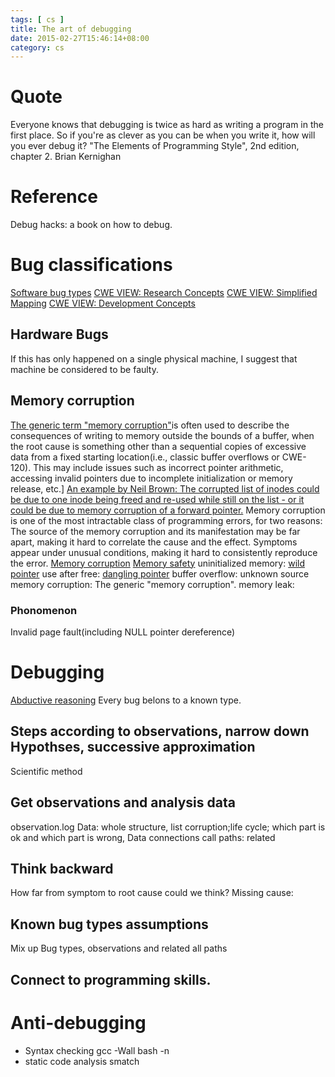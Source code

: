```yaml
---
tags: [ cs ] 
title: The art of debugging
date: 2015-02-27T15:46:14+08:00 
category: cs
---
```


# Quote
Everyone knows that debugging is twice as hard as writing a program in the first place. So if you're as clever as you can be when you write it, how will you ever debug it?
"The Elements of Programming Style", 2nd edition, chapter 2. Brian Kernighan

# Reference
Debug hacks: a book on how to debug.

# Bug classifications
[Software bug types](https://en.wikipedia.org/wiki/Software_bug#Types)
[CWE VIEW: Research Concepts](https://cwe.mitre.org/data/definitions/1000.html)
[CWE VIEW: Simplified Mapping](https://cwe.mitre.org/data/definitions/1003.html)
[CWE VIEW: Development Concepts](https://cwe.mitre.org/data/definitions/699.html)
## Hardware Bugs
If this has only happened on a single physical machine, I suggest that machine be considered to be faulty.
## Memory corruption
[The generic term "memory corruption"](https://cwe.mitre.org/data/definitions/119.html)is often used to describe the consequences of writing to memory outside the bounds of a buffer, when the root cause is something other than a sequential copies of excessive data from a fixed starting location(i.e., classic buffer overflows or CWE-120). This may include issues such as incorrect pointer arithmetic, accessing invalid pointers due to incomplete initialization or memory release, etc.]
[An example by Neil Brown: The corrupted list of inodes could be due to one inode being freed and re-used while still on the list - or it could be due to memory corruption of a forward pointer.](https://bugzilla.suse.com/show_bug.cgi?id=1155930#c12)
Memory corruption is one of the most intractable class of programming errors, for two reasons:
The source of the memory corruption and its manifestation may be far apart, making it hard to correlate the cause and the effect.
Symptoms appear under unusual conditions, making it hard to consistently reproduce the error.
[Memory corruption](https://en.wikipedia.org/wiki/Memory_corruption)
[Memory safety](https://en.wikipedia.org/wiki/Memory_safety)
uninitialized memory: [wild pointer](https://en.wikipedia.org/wiki/Dangling_pointer#Cause_of_wild_pointers)
use after free: [dangling pointer](https://en.wikipedia.org/wiki/Dangling_pointer#Cause_of_dangling_pointers)
buffer overflow:
unknown source memory corruption: The generic "memory corruption".
memory leak:
### Phonomenon
Invalid page fault(including NULL pointer dereference)

# Debugging
[Abductive reasoning](https://en.wikipedia.org/wiki/Abductive_reasoning#Logic-based_abduction)
Every bug belons to a known type.
## Steps according to observations, narrow down Hypothses, successive approximation
Scientific method
## Get observations and analysis data
observation.log
Data: whole structure, list corruption;life cycle; which part is ok and which part is wrong, Data connections
call paths: related
## Think backward
How far from symptom to root cause could we think?
Missing cause:
## Known bug types assumptions 
Mix up Bug types, observations and related all paths

## Connect to programming skills.

# Anti-debugging
* Syntax checking
gcc -Wall
bash -n
* static code analysis
smatch
